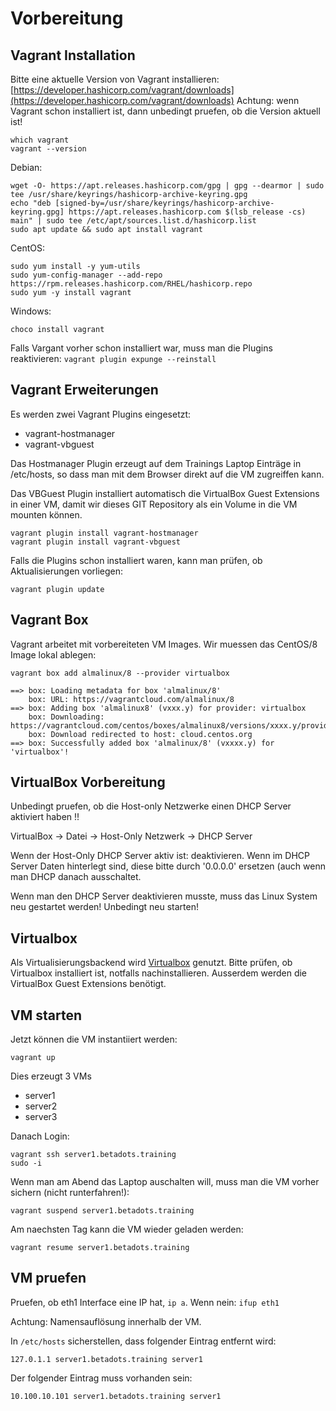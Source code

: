 # Vorbereitung

## Vagrant Installation

Bitte eine aktuelle Version von Vagrant installieren: [https://developer.hashicorp.com/vagrant/downloads](https://developer.hashicorp.com/vagrant/downloads)
Achtung: wenn Vagrant schon installiert ist, dann unbedingt pruefen, ob die Version aktuell ist!

    which vagrant
    vagrant --version

Debian:

    wget -O- https://apt.releases.hashicorp.com/gpg | gpg --dearmor | sudo tee /usr/share/keyrings/hashicorp-archive-keyring.gpg
    echo "deb [signed-by=/usr/share/keyrings/hashicorp-archive-keyring.gpg] https://apt.releases.hashicorp.com $(lsb_release -cs) main" | sudo tee /etc/apt/sources.list.d/hashicorp.list
    sudo apt update && sudo apt install vagrant

CentOS:

    sudo yum install -y yum-utils
    sudo yum-config-manager --add-repo https://rpm.releases.hashicorp.com/RHEL/hashicorp.repo
    sudo yum -y install vagrant

Windows:

    choco install vagrant

Falls Vargant vorher schon installiert war, muss man die Plugins reaktivieren: `vagrant plugin expunge --reinstall`

## Vagrant Erweiterungen

Es werden zwei Vagrant Plugins eingesetzt:

- vagrant-hostmanager
- vagrant-vbguest

Das Hostmanager Plugin erzeugt auf dem Trainings Laptop Einträge in /etc/hosts, so dass man mit dem Browser direkt auf die VM zugreiffen kann.

Das VBGuest Plugin installiert automatisch die VirtualBox Guest Extensions in einer VM, damit wir dieses GIT Repository als ein Volume in die VM mounten können.

    vagrant plugin install vagrant-hostmanager
    vagrant plugin install vagrant-vbguest

Falls die Plugins schon installiert waren, kann man prüfen, ob Aktualisierungen vorliegen:

    vagrant plugin update

## Vagrant Box

Vagrant arbeitet mit vorbereiteten VM Images. Wir muessen das CentOS/8 Image lokal ablegen:

    vagrant box add almalinux/8 --provider virtualbox

    ==> box: Loading metadata for box 'almalinux/8'
        box: URL: https://vagrantcloud.com/almalinux/8
    ==> box: Adding box 'almalinux8' (vxxx.y) for provider: virtualbox
        box: Downloading: https://vagrantcloud.com/centos/boxes/almalinux8/versions/xxxx.y/providers/virtualbox.box
        box: Download redirected to host: cloud.centos.org
    ==> box: Successfully added box 'almalinux/8' (vxxxx.y) for 'virtualbox'!

## VirtualBox Vorbereitung

Unbedingt pruefen, ob die Host-only Netzwerke einen DHCP Server aktiviert haben !!

VirtualBox -> Datei -> Host-Only Netzwerk -> DHCP Server

Wenn der Host-Only DHCP Server aktiv ist: deaktivieren.
Wenn im DHCP Server Daten hinterlegt sind, diese bitte durch '0.0.0.0' ersetzen (auch wenn man DHCP danach ausschaltet.

Wenn man den DHCP Server deaktivieren musste, muss das Linux System neu gestartet werden! Unbedingt neu starten!

## Virtualbox

Als Virtualisierungsbackend wird [Virtualbox](https://virtualbox.org) genutzt.
Bitte prüfen, ob Virtualbox installiert ist, notfalls nachinstallieren.
Ausserdem werden die VirtualBox Guest Extensions benötigt.

## VM starten

Jetzt können die VM instantiiert werden:

    vagrant up

Dies erzeugt 3 VMs

- server1
- server2
- server3

Danach Login:

    vagrant ssh server1.betadots.training
    sudo -i

Wenn man am Abend das Laptop auschalten will, muss man die VM vorher sichern (nicht runterfahren!):

    vagrant suspend server1.betadots.training

Am naechsten Tag kann die VM wieder geladen werden:

    vagrant resume server1.betadots.training

## VM pruefen

Pruefen, ob eth1 Interface eine IP hat, `ip a`. Wenn nein: `ifup eth1`

Achtung: Namensauflösung innerhalb der VM.

In `/etc/hosts` sicherstellen, dass folgender Eintrag entfernt wird:

    127.0.1.1 server1.betadots.training server1

Der folgender Eintrag muss vorhanden sein:

    10.100.10.101 server1.betadots.training server1
